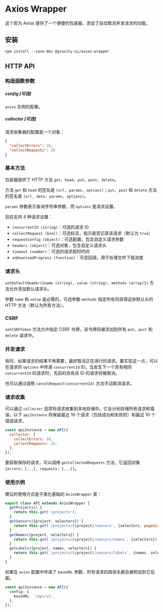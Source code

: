 # Axios Wrapper

这个库为 Axios 提供了一个便捷的包装器，添加了自动取消并发请求的功能。

## 安装

```shell
npm install --save-dev @gravity-ui/axios-wrapper
```

## HTTP API

### 构造函数参数

##### config [可选]

`axios` 实例的配置。

##### collector [可选]

请求收集器的配置是一个对象：

```json
{
  "collectErrors": 10,
  "collectRequests": 10
}
```

### 基本方法

包装器提供了 HTTP 方法 `get`、`head`、`put`、`post`、`delete`。

方法 `get` 和 `head` 的签名是 `(url, params, options)`；`put`、`post` 和 `delete` 方法的签名是 `(url, data, params, options)`。

`params` 参数表示查询字符串参数，而 `options` 是请求设置。

目前支持 4 种请求设置：

- `concurrentId (string)`：可选的请求 ID
- `collectRequest (bool)`：可选标志，指示是否记录该请求（默认为 `true`）
- `requestConfig (object)`：可选配置，包含自定义请求参数
- `headers (object)`：可选对象，包含自定义请求头
- `timeout (number)`：可选的请求超时时间
- `onDownloadProgress (function)`：可选回调，用于处理文件下载进度

### 请求头

`setDefaultHeader({name (string), value (string), methods (array)})` 方法允许添加默认请求头。

参数 `name` 和 `value` 是必需的，可选参数 `methods` 指定所有将获得这些默认头的 HTTP 方法（默认为所有方法）。

### CSRF

`setCSRFToken` 方法允许指定 CSRF 令牌，该令牌将被添加到所有 `put`、`post` 和 `delete` 请求中。

### 并发请求

有时，如果请求的结果不再需要，最好取消正在进行的请求。要实现这一点，可以在请求的 `options` 中传递 `concurrentId` ID。当发生下一个具有相同 `concurrentId` 的请求时，先前的具有该 ID 的请求将被取消。

也可以通过调用 `cancelRequest(concurrentId)` 方法手动取消请求。

### 请求收集

可以通过 `collector` 选项将请求收集到本地存储中。它会分别存储所有请求和错误。以下 `apiInstance` 将保留最近 10 个请求（包括成功和失败的）和最近 10 个错误请求。

```javascript
const apiInstance = new API({
  collector: {
    collectErrors: 10,
    collectRequests: 10,
  },
});
```

要获取保存的请求，可以调用 `getCollectedRequests` 方法，它返回对象 `{errors: [...], requests: [...]}`。

### 使用示例

建议的使用方式是子类化基础的 `AxiosWrapper` 类：

```javascript
export class API extends AxiosWrapper {
  getProjects() {
    return this.get('/projects');
  }
  getSensors({project, selectors}) {
    return this.get(`/projects/${project}/sensors`, {selectors, pageSize: 200});
  }
  getNames({project, selectors}) {
    return this.get(`/projects/${project}/sensors/names`, {selectors});
  }
  getLabels({project, names, selectors}) {
    return this.get(`/projects/${project}/sensors/labels`, {names, selectors});
  }
}
```

如果在 `axios` 配置中传递了 `baseURL` 参数，所有请求的路径名都会被附加到它后面。

```typescript
const apiInstance = new API({
  config: {
    baseURL: '/api/v2',
  },
});
```